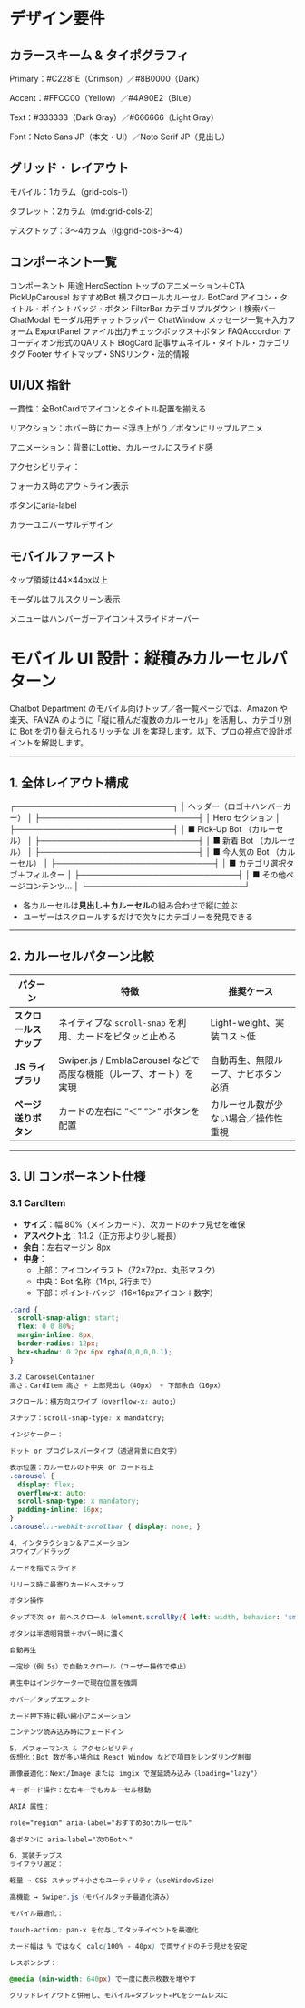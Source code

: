 # デザイン要件
## カラースキーム & タイポグラフィ
Primary：#C2281E（Crimson）／#8B0000（Dark）

Accent：#FFCC00（Yellow）／#4A90E2（Blue）

Text：#333333（Dark Gray）／#666666（Light Gray）

Font：Noto Sans JP（本文・UI）／Noto Serif JP（見出し）

## グリッド・レイアウト
モバイル：1カラム（grid-cols-1）

タブレット：2カラム（md:grid-cols-2）

デスクトップ：3〜4カラム（lg:grid-cols-3〜4）

## コンポーネント一覧
コンポーネント	用途
HeroSection	トップのアニメーション＋CTA
PickUpCarousel	おすすめBot 横スクロールカルーセル
BotCard	アイコン・タイトル・ポイントバッジ・ボタン
FilterBar	カテゴリプルダウン＋検索バー
ChatModal	モーダル用チャットラッパー
ChatWindow	メッセージ一覧＋入力フォーム
ExportPanel	ファイル出力チェックボックス＋ボタン
FAQAccordion	アコーディオン形式のQAリスト
BlogCard	記事サムネイル・タイトル・カテゴリタグ
Footer	サイトマップ・SNSリンク・法的情報

## UI/UX 指針
一貫性：全BotCardでアイコンとタイトル配置を揃える

リアクション：ホバー時にカード浮き上がり／ボタンにリップルアニメ

アニメーション：背景にLottie、カルーセルにスライド感

アクセシビリティ：

フォーカス時のアウトライン表示

ボタンにaria-label

カラーユニバーサルデザイン

## モバイルファースト
タップ領域は44×44px以上

モーダルはフルスクリーン表示

メニューはハンバーガーアイコン＋スライドオーバー


# モバイル UI 設計：縦積みカルーセルパターン

Chatbot Department のモバイル向けトップ／各一覧ページでは、Amazon や 楽天、FANZA のように「縦に積んだ複数のカルーセル」を活用し、カテゴリ別に Bot を切り替えられるリッチな UI を実現します。以下、プロの視点で設計ポイントを解説します。

---

## 1. 全体レイアウト構成
┌────────────────────────────┐
│ ヘッダー（ロゴ＋ハンバーガー） │
├────────────────────────────┤
│ Hero セクション │
├────────────────────────────┤
│ ■ Pick‐Up Bot （カルーセル） │
├────────────────────────────┤
│ ■ 新着 Bot （カルーセル） │
├────────────────────────────┤
│ ■ 今人気の Bot （カルーセル） │
├────────────────────────────┤
│ ■ カテゴリ選択タブ＋フィルター │
├────────────────────────────┤
│ ■ その他ページコンテンツ… │
└────────────────────────────┘


- 各カルーセルは**見出し＋カルーセル**の組み合わせで縦に並ぶ  
- ユーザーはスクロールするだけで次々にカテゴリーを発見できる  

---

## 2. カルーセルパターン比較

| パターン           | 特徴                                            | 推奨ケース                           |
|------------------|-----------------------------------------------|----------------------------------|
| **スクロールスナップ**   | ネイティブな `scroll-snap` を利用、カードをピタッと止める       | Light-weight、実装コスト低           |
| **JS ライブラリ**       | Swiper.js / EmblaCarousel などで高度な機能（ループ、オート）を実現 | 自動再生、無限ループ、ナビボタン必須   |
| **ページ送りボタン**     | カードの左右に “＜” “＞” ボタンを配置                     | カルーセル数が少ない場合／操作性重視    |

---

## 3. UI コンポーネント仕様

### 3.1 CardItem

- **サイズ**：幅 80%（メインカード）、次カードのチラ見せを確保  
- **アスペクト比**：1:1.2（正方形より少し縦長）  
- **余白**：左右マージン 8px  
- **中身**：  
  - 上部：アイコンイラスト（72×72px、丸形マスク）  
  - 中央：Bot 名称（14pt, 2行まで）  
  - 下部：ポイントバッジ（16×16pxアイコン＋数字）  

```css
.card {
  scroll-snap-align: start;
  flex: 0 0 80%;
  margin-inline: 8px;
  border-radius: 12px;
  box-shadow: 0 2px 6px rgba(0,0,0,0.1);
}

3.2 CarouselContainer
高さ：CardItem 高さ + 上部見出し（40px） + 下部余白（16px）

スクロール：横方向スワイプ（overflow-x: auto;）

スナップ：scroll-snap-type: x mandatory;

インジケーター：

ドット or プログレスバータイプ（透過背景に白文字）

表示位置：カルーセルの下中央 or カード右上
.carousel {
  display: flex;
  overflow-x: auto;
  scroll-snap-type: x mandatory;
  padding-inline: 16px;
}
.carousel::-webkit-scrollbar { display: none; }

4. インタラクション＆アニメーション
スワイプ／ドラッグ

カードを指でスライド

リリース時に最寄りカードへスナップ

ボタン操作

タップで次 or 前へスクロール（element.scrollBy({ left: width, behavior: 'smooth' })）

ボタンは半透明背景＋ホバー時に濃く

自動再生

一定秒（例 5s）で自動スクロール（ユーザー操作で停止）

再生中はインジケーターで現在位置を強調

ホバー／タップエフェクト

カード押下時に軽い縮小アニメーション

コンテンツ読み込み時にフェードイン

5. パフォーマンス & アクセシビリティ
仮想化：Bot 数が多い場合は React Window などで項目をレンダリング制御

画像最適化：Next/Image または imgix で遅延読み込み（loading="lazy"）

キーボード操作：左右キーでもカルーセル移動

ARIA 属性：

role="region" aria-label="おすすめBotカルーセル"

各ボタンに aria-label="次のBotへ"

6. 実装チップス
ライブラリ選定：

軽量 → CSS スナップ＋小さなユーティリティ（useWindowSize）

高機能 → Swiper.js（モバイルタッチ最適化済み）

モバイル最適化：

touch-action: pan-x を付与してタッチイベントを最適化

カード幅は % ではなく calc(100% - 40px) で両サイドのチラ見せを安定

レスポンシブ：

@media (min-width: 640px) で一度に表示枚数を増やす

グリッドレイアウトと併用し、モバイル⇔タブレット⇔PCをシームレスに
